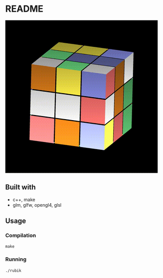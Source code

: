 # README

![DEMO](./screenshots/rubiks.gif)

## Built with

* c++, make
* glm, glfw, opengl4, glsl

## Usage

### Compilation

	make

### Running

	./rubik

